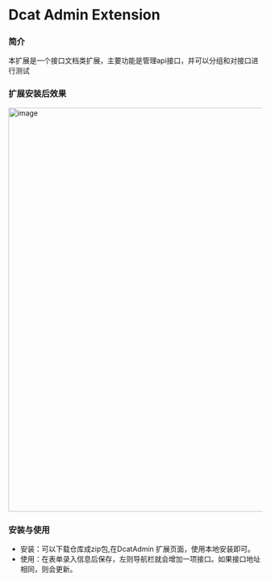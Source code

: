 # Dcat Admin Extension

### 简介
本扩展是一个接口文档类扩展，主要功能是管理api接口，并可以分组和对接口进行测试

### 扩展安装后效果
<img width="800" alt="image" src="https://user-images.githubusercontent.com/20916476/209779942-428ddbb5-e8af-4a21-80d6-61c130b19426.png">

### 安装与使用
- 安装：可以下载仓库成zip包,在DcatAdmin 扩展页面，使用本地安装即可。
- 使用：在表单录入信息后保存，左则导航栏就会增加一项接口。如果接口地址相同，则会更新。


